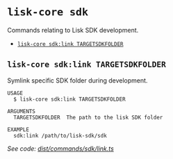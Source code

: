 # `lisk-core sdk`

Commands relating to Lisk SDK development.

- [`lisk-core sdk:link TARGETSDKFOLDER`](#lisk-core-sdklink-targetsdkfolder)

## `lisk-core sdk:link TARGETSDKFOLDER`

Symlink specific SDK folder during development.

```
USAGE
  $ lisk-core sdk:link TARGETSDKFOLDER

ARGUMENTS
  TARGETSDKFOLDER  The path to the lisk SDK folder

EXAMPLE
  sdk:link /path/to/lisk-sdk/sdk
```

_See code: [dist/commands/sdk/link.ts](https://github.com/LiskHQ/lisk-core/blob/v3.1.0/dist/commands/sdk/link.ts)_
